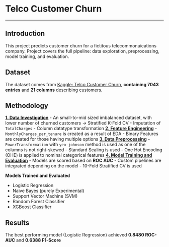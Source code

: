 # Telco Customer Churn
---

## Introduction

This project predicts customer churn for a fictitous telecommonuications company. Project covers the full pipeline: data exploration, preprocessing, model training, and evaluation.

## Dataset

The dataset comes from [Kaggle: Telco Customer Churn](https://www.kaggle.com/datasets/blastchar/telco-customer-churn/data), **containing 7043 entries** and **21 columns** describing customers.

## Methodology

**<u>1. Data Investigation</u>**
    - An small-to-mid sized imbalanced dataset, with lower number of churned customers $\longrightarrow$ Stratified K-Fold CV
    - Imputation of `TotalCharges`
    - Column datatype transformation
**<u>2. Feature Engineering</u>**
    - `MonthlyCharges_per_tenure` is created as a result of EDA
    - Binary Features are created for those having multiple options
**<u>3. Data Preprocessing</u>**
    - `PowerTransformation` with `yeo-johnson` method is used as one of the columns is not right-skewed
    - Standard Scaling is used
    - One Hot Encoding (OHE) is applied to nominal categorical features
**<u>4. Model Training and Evaluation</u>**
    - Models are scored based on **ROC AUC**
    - Custom pipelines are integrated depending on the model
    - 10-Fold Stratified CV is used

**Models Trained and Evaluated**

* Logistic Regression
* Naive Bayes (purely Experimental)
* Support Vector Machine (SVM)
* Random Forest Classifier
* XGBoost Classifier

## Results

The best performing model (Logistic Regression) achieved **0.8480 ROC-AUC** and **0.6388 F1-Score**